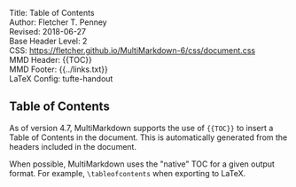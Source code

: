 Title:	Table of Contents  
Author:	Fletcher T. Penney  
Revised:	2018-06-27  
Base Header Level:	2  
CSS:	https://fletcher.github.io/MultiMarkdown-6/css/document.css  
MMD Header:	{{TOC}}  
MMD Footer:	{{../links.txt}}  
LaTeX Config:	tufte-handout  


## Table of Contents ##

As of version 4.7, MultiMarkdown supports the use of `{{TOC}}` to insert a Table of Contents in the document.  This is automatically generated from the headers included in the document.

When possible, MultiMarkdown uses the "native" TOC for a given output format.  For example, `\tableofcontents` when exporting to LaTeX.
